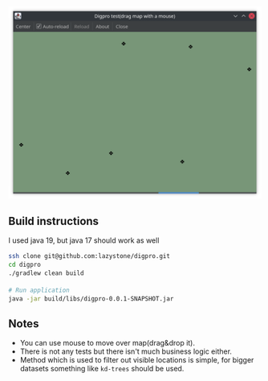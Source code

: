 ![Application screenshow](./application.png)

## Build instructions

I used java 19, but java 17 should work as well

```bash
ssh clone git@github.com:lazystone/digpro.git
cd digpro
./gradlew clean build

# Run application
java -jar build/libs/digpro-0.0.1-SNAPSHOT.jar
```

## Notes

* You can use mouse to move over map(drag&drop it).
* There is not any tests but there isn't much business logic either.
* Method which is used to filter out visible locations is simple, for bigger datasets something like `kd-trees` should
  be used.
